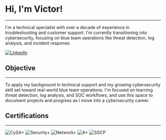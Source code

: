 # Hi, I'm Victor!
---
I'm a technical specialist with over a decade of experience in troubleshooting and customer support. I'm currently transitioning into cybersecurity, focusing on blue team operations like threat detection, log analysis, and incident response.

[![LinkedIn](https://img.shields.io/badge/-LinkedIn-0077B5?style=flat&logo=linkedin&logoColor=white)](https://www.linkedin.com/in/vic1101/)

## Objective
---
To apply my background in technical support and my growing cybersecurity skill set toward real-world blue team operations. I'm focused on learning threat detection, log analysis, and SOC workflows, and use this space to document projects and progress as I move into a cybersecurity career.

## Certifications
---
![CySA+](https://img.shields.io/badge/CompTIA-CySA+-blue?logo=comptia&logoColor=white&style=flat)
![Security+](https://img.shields.io/badge/CompTIA-Security+-red?logo=comptia&logoColor=white&style=flat)
![Network+](https://img.shields.io/badge/CompTIA-Network+-orange?logo=comptia&logoColor=white&style=flat)
![A+](https://img.shields.io/badge/CompTIA-A+-black?logo=comptia&logoColor=white&style=flat)
![SSCP](https://img.shields.io/badge/ISC2-SSCP-green?logo=isc2&logoColor=white&style=flat)

